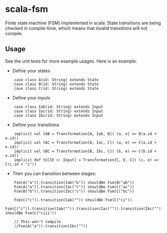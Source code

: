 # scala-fsm

Finite state machine (FSM) implemented in scala. State transitions are being checked in compile-time, which means that invalid transitions will not compile.

## Usage

See the unit tests for more example usages. Here is an example:

* Define your states
```
    case class A(id: String) extends State
    case class B(id: String) extends State
    case class C(id: String) extends State
```

* Define your inputs
```
    case class Iab(id: String) extends Input
    case class Iac(id: String) extends Input
    case class Ibc(id: String) extends Input
```

* Define your transitions
```
    implicit val tAB = Transformation[A, Iab, B]( (a, e) => B(a.id + e.id))
    implicit val tAC = Transformation[A, Iac, C]( (a, e) => C(a.id + e.id))
    implicit val tBC = Transformation[B, Ibc, C]( (b, e) => C(b.id + e.id))
    implicit def tCC[E <: Input] = Transformation[C, E, C]( (c, e) => C(c.id + "i"))
```

* Then you can transition between stages:
```
    Fsm(A("a")).transition(Iab("b")) shouldBe Fsm(B("ab"))
    Fsm(A("a")).transition(Iac("c")) shouldBe Fsm(C("ac"))
    Fsm(B("b")).transition(Ibc("c")) shouldBe Fsm(C("bc"))

    Fsm(C("c")).transition(Iab("")) shouldBe Fsm(C("ci"))
    Fsm(C("c")).transition(Iab("")).transition(Iac("")).transition(Ibc("")) shouldBe Fsm(C("ciii"))

    // This won't compile
    //Fsm(A("a")).transition(Ibc(""))
```
